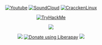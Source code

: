 <p align="center">
    <a href="https://www.youtube.com/channel/UCEyHU0-J_XGDFEx0xC2TE-A"><img src="https://img.shields.io/badge/YouTube-FF0000?style=for-the-badge&logo=youtube&logoColor=white" alt="Youtube"></a>
    <a href="https://soundcloud.com/xaxeric"><img src="https://img.shields.io/badge/SoundCloud-FF3300?style=for-the-badge&logo=soundcloud&logoColor=white" alt="SoundCloud"></a>
    <a href="https://github.com/Craccken/craccken-linux"><img src="https://img.shields.io/badge/Linux-FCC624?style=for-the-badge&logo=linux&logoColor=black" alt="CracckenLinux"></a>
</p>

<p align="center">
    <a href="https://tryhackme.com/p/Xaxeric" target="_blank"><img src="https://tryhackme-badges.s3.amazonaws.com/Xaxeric.png" alt="TryHackMe"></a>
</p>

<p align="center">
    <img src="http://github-profile-summary-cards.vercel.app/api/cards/profile-details?username=Xaxeric&theme=github_dark">
</p>

<p align="center">
    <img src="https://komarev.com/ghpvc/?username=xaxeric&color=e61245">
    <a href="https://liberapay.com/craccken/donate" target="_blank"><img alt="Donate using Liberapay" src="https://img.shields.io/liberapay/receives/Xaxeric.svg?logo=liberapay"></a>
    <img src="https://github-readme-streak-stats.herokuapp.com?user=Xaxeric&theme=github-dark-blue&hide_border=true&date_format=%5BY%20%5DM%20j">
</p>
